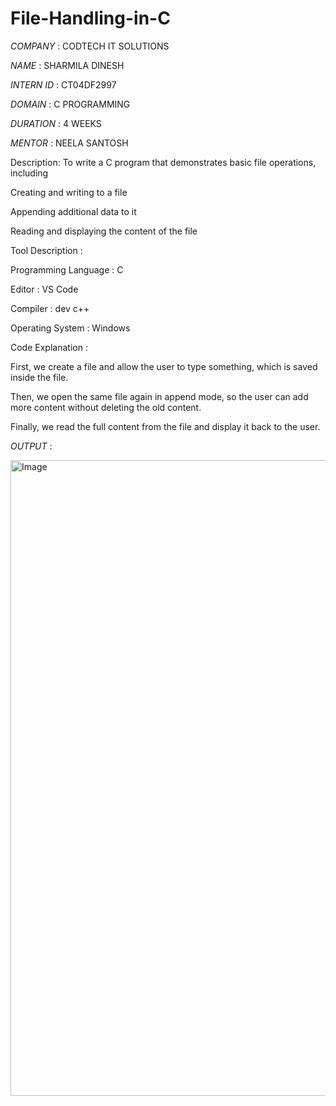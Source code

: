 # File-Handling-in-C

*COMPANY* : CODTECH IT SOLUTIONS

*NAME* : SHARMILA DINESH

*INTERN ID* : CT04DF2997

*DOMAIN* : C PROGRAMMING

*DURATION* : 4 WEEKS

*MENTOR* : NEELA SANTOSH

Description:
To write a C program that demonstrates basic file operations, including

Creating and writing to a file

Appending additional data to it

Reading and displaying the content of the file

Tool	Description : 

Programming Language :	C 

Editor	             :  VS Code

Compiler	           : dev c++

Operating System	   : Windows

Code Explanation :

First, we create a file and allow the user to type something, which is saved inside the file.

Then, we open the same file again in append mode, so the user can add more content without deleting the old content.

Finally, we read the full content from the file and display it back to the user.

*OUTPUT* :

<img width="1920" height="1017" alt="Image" src="https://github.com/user-attachments/assets/5eced3a6-8a67-4e60-97e5-72b31436bb20" />


